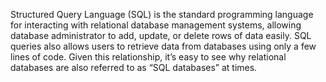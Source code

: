 Structured Query Language (SQL) is the standard programming language for interacting with relational database management systems, allowing database administrator to add, update, or delete rows of data easily. SQL queries also allows users to retrieve data from databases using only a few lines of code. Given this relationship, it’s easy to see why relational databases are also referred to as “SQL databases” at times.